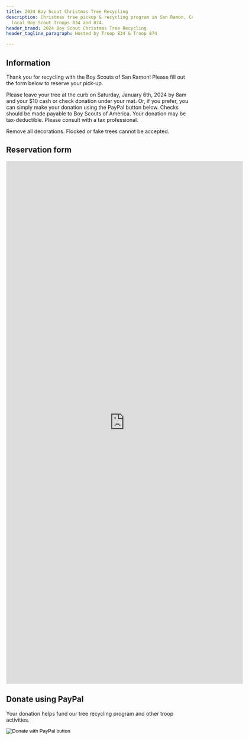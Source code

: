 ```yaml
---
title: 2024 Boy Scout Christmas Tree Recycling
description: Christmas tree pickup & recycling program in San Ramon, CA. Hosted by
  local Boy Scout Troops 834 and 874.
header_brand: 2024 Boy Scout Christmas Tree Recycling
header_tagline_paragraph: Hosted by Troop 834 & Troop 874

---
```

## Information

Thank you for recycling with the Boy Scouts of San Ramon! Please fill out the form below to reserve your pick-up.

Please leave your tree at the curb on Saturday, January 6th, 2024 by 8am and your $10 cash or check donation under your mat. Or, if you prefer, you can simply make your donation using the PayPal button below. Checks should be made payable to Boy Scouts of America. Your donation may be tax-deductible. Please consult with a tax professional.

Remove all decorations. Flocked or fake trees cannot be accepted.

## Reservation form

<iframe src="https://docs.google.com/forms/d/e/1FAIpQLSdw_PkrMW2o_9thq0v4CuMUKYrXIHh2XvNdh_SZVYBfJ-c85g/viewform?embedded=true" width="640" height="1414" frameborder="0" marginheight="0" marginwidth="0" scrolling="no">Loading…</iframe>

## Donate using PayPal

Your donation helps fund our tree recycling program and other troop activities.
<form class="mt-1" action="https://www.paypal.com/donate" method="post" target="_top">
<input type="hidden" name="hosted_button_id" value="MGFWR7STEAX5G" />
<input type="image" src="https://www.paypalobjects.com/en_US/i/btn/btn_donate_LG.gif" border="0" name="submit" title="PayPal - The safer, easier way to pay online!" alt="Donate with PayPal button" />
</form>
